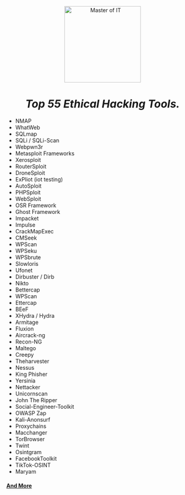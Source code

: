 <p align="center"><img src="https://github.com/Xcod3bughunt3r/blob/main/Advanced-Ethical-Hacker-Tools/images/0022.png" alt="Master of IT" width="200"/></p>

<center><h1><i>Top 55 Ethical Hacking Tools.</i></h1></center>

* NMAP 
* WhatWeb
* SQLmap 
* SQLi / SQLi-Scan
* Webpwn3r 
* Metasploit Frameworks 
* Xerosploit 
* RouterSploit 
* DroneSploit 
* ExPliot (iot testing)
* AutoSploit
* PHPSploit
* WebSploit
* OSR Framework
* Ghost Framework
* Impacket
* Impulse
* CrackMapExec
* CMSeek
* WPScan
* WPSeku
* WPSbrute
* Slowloris
* Ufonet 
* Dirbuster / Dirb
* Nikto 
* Bettercap 
* WPScan 
* Ettercap 
* BEeF 
* XHydra / Hydra 
* Armitage 
* Fluxion
* Aircrack-ng 
* Recon-NG 
* Maltego 
* Creepy 
* Theharvester 
* Nessus 
* King Phisher 
* Yersinia 
* Nettacker 
* Unicornscan 
* John The Ripper 
* Social-Engineer-Toolkit 
* OWASP Zap
* Kali-Anonsurf
* Proxychains
* Macchanger
* TorBrowser
* Twint
* Osintgram
* FacebookToolkit
* TikTok-OSINT
* Maryam 

#### [And More](https://github.com/Xcod3bughunt3r/Xcod3bughunt3r/)